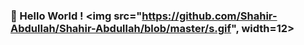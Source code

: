 
  
### 👋 Hello World ! <img src="https://github.com/Shahir-Abdullah/Shahir-Abdullah/blob/master/s.gif", width=12>
